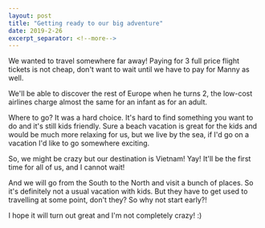 ```yaml
---
layout: post
title: "Getting ready to our big adventure"
date: 2019-2-26
excerpt_separator: <!--more-->
---
```

We wanted to travel somewhere far away! Paying for 3 full price flight tickets is not cheap, don't want to wait until we have to pay for Manny as well.
<!--more-->

We'll be able to discover the rest of Europe when he turns 2, the low-cost airlines charge almost the same for an infant as for an adult.

Where to go? It was a hard choice. It's hard to find something you want to do and it's still kids friendly. Sure a beach vacation is great for the kids and would be much more relaxing for us, but we live by the sea, if I'd go on a vacation I'd like to go somewhere exciting.

So, we might be crazy but our destination is Vietnam! Yay! It'll be the first time for all of us, and I cannot wait! 

And we will go from the South to the North and visit a bunch of places. So it's definitely not a usual vacation with kids. But they have to get used to travelling at some point, don't they? So why not start early?!

I hope it will turn out great and I'm not completely crazy! :)